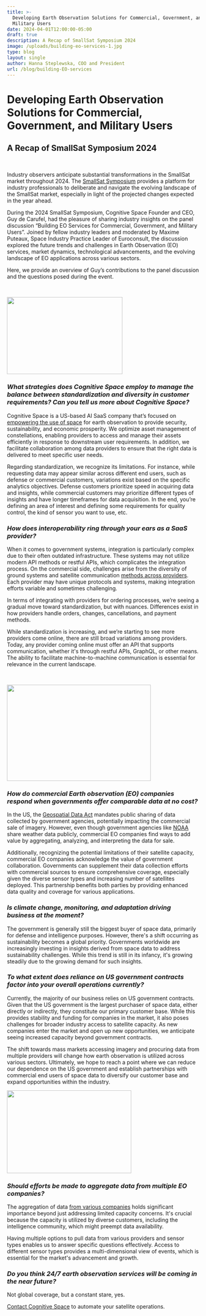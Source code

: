 ```yaml
---
title: >-
  Developing Earth Observation Solutions for Commercial, Government, and
  Military Users
date: 2024-04-01T12:00:00-05:00
draft: true
description: A Recap of SmallSat Symposium 2024
image: /uploads/building-eo-services-1.jpg
type: blog
layout: single
author: Hanna Steplewska, COO and President
url: /blog/building-EO-services
---
```

# Developing Earth Observation Solutions for Commercial, Government, and Military Users

## A Recap of SmallSat Symposium 2024

&nbsp;

Industry observers anticipate substantial transformations in the SmallSat market throughout 2024. The [SmallSat Symposium](https://2024.smallsatshow.com/#) provides a platform for industry professionals to deliberate and navigate the evolving landscape of the SmallSat market, especially in light of the projected changes expected in the year ahead.

During the 2024 SmallSat Symposium, Cognitive Space Founder and CEO, Guy de Carufel, had the pleasure of sharing industry insights on the panel discussion “Building EO Services for Commercial, Government, and Military Users”. Joined by fellow industry leaders and moderated by Maxime Puteaux, Space Industry Practice Leader of Euroconsult, the discussion explored the future trends and challenges in Earth Observation (EO) services, market dynamics, technological advancements, and the evolving landscape of EO applications across various sectors.

Here, we provide an overview of Guy’s contributions to the panel discussion and the questions posed during the event.

&nbsp;

*<img src="https://lh7-us.googleusercontent.com/yuFRMecc7wuSc0zCNj5padldyAyzdGoQ0m9zjs4WKgFIHHJsxR2Ukovsjmm6ZAg11b1ruqFcEOQduXThIeD5TSo5QS_dG1A1UmMU5_7VhGjYf7ThHsGzzM_X0hOPYRDfNXtVT5Kq474RfhguvNh8lJ8" height="201" width="302" />*

### *What strategies does Cognitive Space employ to manage the balance between standardization and diversity in customer requirements? Can you tell us more about Cognitive Space?*

Cognitive Space is a US-based AI SaaS company that’s focused on [empowering the use of space](https://www.cognitivespace.com/blog/automated-satellite-operations/) for earth observation to provide security, sustainability, and economic prosperity. We optimize asset management of constellations, enabling providers to access and manage their assets efficiently in response to downstream user requirements. In addition, we facilitate collaboration among data providers to ensure that the right data is delivered to meet specific user needs.

Regarding standardization, we recognize its limitations. For instance, while requesting data may appear similar across different end users, such as defense or commercial customers, variations exist based on the specific analytics objectives. Defense customers prioritize speed in acquiring data and insights, while commercial customers may prioritize different types of insights and have longer timeframes for data acquisition. In the end, you’re defining an area of interest and defining some requirements for quality control, the kind of sensor you want to use, etc.

### *How does interoperability ring through your ears as a SaaS provider?*

When it comes to government systems, integration is particularly complex due to their often outdated infrastructure. These systems may not utilize modern API methods or restful APIs, which complicates the integration process. On the commercial side, challenges arise from the diversity of ground systems and satellite communication [methods across providers](https://www.cognitivespace.com/blog/challenges-of-tasking/). Each provider may have unique protocols and systems, making integration efforts variable and sometimes challenging.

In terms of integrating with providers for ordering processes, we’re seeing a gradual move toward standardization, but with nuances. Differences exist in how providers handle orders, changes, cancellations, and payment methods.

While standardization is increasing, and we’re starting to see more providers come online, there are still broad variations among providers. Today, any provider coming online must offer an API that supports communication, whether it's through restful APIs, GraphQL, or other means. The ability to facilitate machine-to-machine communication is essential for relevance in the current landscape.

&nbsp;

<img src="https://lh7-us.googleusercontent.com/MOMJvCPMNLKmx9kyzE8DPz5KYi0orEr3BW_m2qQqj7MsQ7IiwKY0xPPMg-rRdbZ1IxXbAcQP4iNVEzKt7Fizp9aDy6eyc6opLVXFWqlnMnZqrRyUnp7n6DELYwJddw1GocAxJnGQnHWFw2V-8AM8620" height="251" width="376" />

### *How do commercial Earth observation (EO) companies respond when governments offer comparable data at no cost?*

In the US, the [Geospatial Data Act](https://www.fgdc.gov/gda) mandates public sharing of data collected by government agencies, potentially impacting the commercial sale of imagery. However, even though government agencies like [NOAA](https://www.noaa.gov/) share weather data publicly, commercial EO companies find ways to add value by aggregating, analyzing, and interpreting the data for sale.

Additionally, recognizing the potential limitations of their satellite capacity, commercial EO companies acknowledge the value of government collaboration. Governments can supplement their data collection efforts with commercial sources to ensure comprehensive coverage, especially given the diverse sensor types and increasing number of satellites deployed. This partnership benefits both parties by providing enhanced data quality and coverage for various applications.

### *Is climate change, monitoring, and adaptation driving business at the moment?*

The government is generally still the biggest buyer of space data, primarily for defense and intelligence purposes. However, there's a shift occurring as sustainability becomes a global priority. Governments worldwide are increasingly investing in insights derived from space data to address sustainability challenges. While this trend is still in its infancy, it's growing steadily due to the growing demand for such insights.

### *To what extent does reliance on US government contracts factor into your overall operations currently?*

Currently, the majority of our business relies on US government contracts. Given that the US government is the largest purchaser of space data, either directly or indirectly, they constitute our primary customer base. While this provides stability and funding for companies in the market, it also poses challenges for broader industry access to satellite capacity. As new companies enter the market and open up new opportunities, we anticipate seeing increased capacity beyond government contracts.

The shift towards mass markets accessing imagery and procuring data from multiple providers will change how earth observation is utilized across various sectors. Ultimately, we hope to reach a point where we can reduce our dependence on the US government and establish partnerships with commercial end users of space data to diversify our customer base and expand opportunities within the industry.

<img src="https://lh7-us.googleusercontent.com/msuDtp9SLKDCJhXSJJfohlwreFAspvGcTR4oMFSbIQCZYUcb8tNJJz06Jvb70Z80xNdSG2yEEu1M9YiiL4X-praaM0UIXid47U5Uw9OydS3Afct_2HQuCYtQa2dI3vtXhEkQIlw-LXfy1feE0SvOaG8" height="216" width="325" />

### *Should efforts be made to aggregate data from multiple EO companies?*

The aggregation of data [from various companies](https://www.cognitivespace.com/blog/challenges-of-tasking/) holds significant importance beyond just addressing limited capacity concerns. It's crucial because the capacity is utilized by diverse customers, including the intelligence community, which might preempt data availability.

Having multiple options to pull data from various providers and sensor types enables us to answer specific questions effectively. Access to different sensor types provides a multi-dimensional view of events, which is essential for the market's advancement and growth.

### *Do you think 24/7 earth observation services will be coming in the near future?*

Not global coverage, but a constant stare, yes.

[Contact Cognitive Space](https://www.cognitivespace.com/contact/) to automate your satellite operations.

&nbsp;